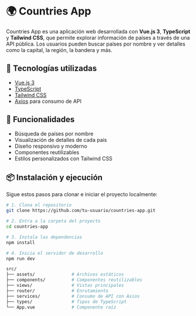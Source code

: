 # 🌍 Countries App

Countries App es una aplicación web desarrollada con **Vue.js 3**, **TypeScript** y **Tailwind CSS**, que permite explorar información de países a través de una API pública. Los usuarios pueden buscar países por nombre y ver detalles como la capital, la región, la bandera y más.

## 🚀 Tecnologías utilizadas

- [Vue.js 3](https://vuejs.org/)
- [TypeScript](https://www.typescriptlang.org/)
- [Tailwind CSS](https://tailwindcss.com/)
- [Axios](https://axios-http.com/) para consumo de API

## 🧠 Funcionalidades

- Búsqueda de países por nombre
- Visualización de detalles de cada país
- Diseño responsivo y moderno
- Componentes reutilizables
- Estilos personalizados con Tailwind CSS

## 📦 Instalación y ejecución

Sigue estos pasos para clonar e iniciar el proyecto localmente:

```bash
# 1. Clona el repositorio
git clone https://github.com/tu-usuario/countries-app.git

# 2. Entra a la carpeta del proyecto
cd countries-app

# 3. Instala las dependencias
npm install

# 4. Inicia el servidor de desarrollo
npm run dev

src/
├── assets/              # Archivos estáticos
├── components/          # Componentes reutilizables
├── views/               # Vistas principales
├── router/              # Enrutamiento
├── services/            # Consumo de API con Axios
├── types/               # Tipos de TypeScript
└── App.vue              # Componente raíz
